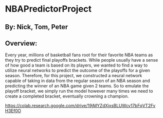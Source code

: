 # NBAPredictorProject
## By: Nick, Tom, Peter

## Overview:
Every year, millions of basketball fans root for their favorite NBA teams as they try to predict final playoffs brackets. While people usually have a sense of how good a team is based on its players, we wanted to find a way to utilize neural networks to predict the outcome of the playoffs for a given season. Therefore, for this project, we constructed a neural network capable of taking in data from the regular season of an NBA season and predicting the winner of an NBA game given 2 teams. So to emulate the playoff bracket, we simply run the model however many times we need to create a completed bracket, eventually crowning a champion.

https://colab.research.google.com/drive/19jMYZdXjxsBLUWcv17bFqVT2FvH3Ef0O


